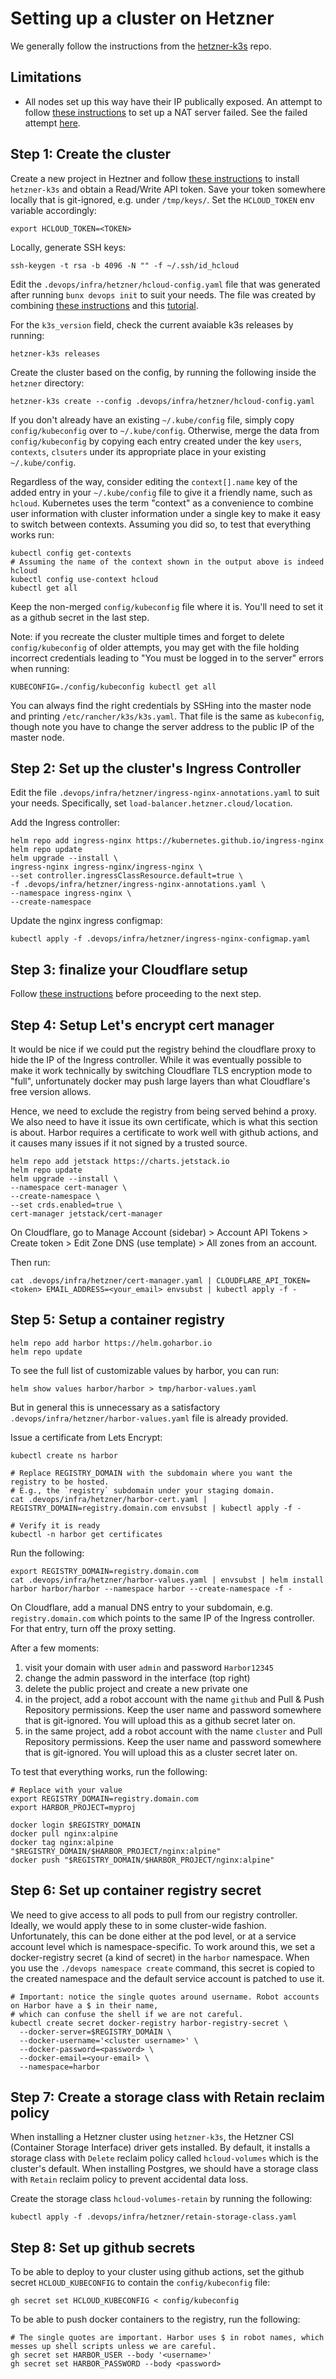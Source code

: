 # Setting up a cluster on Hetzner

We generally follow the instructions from the [hetzner-k3s][1] repo.

## Limitations

- All nodes set up this way have their IP publically exposed. An attempt to follow [these instructions][5] to set up a NAT server failed. See the failed attempt [here](AbandonedNATSetupHetzner.md).

## Step 1: Create the cluster

Create a new project in Heztner and follow [these instructions][2] to install `hetzner-k3s` and obtain a Read/Write API token. Save your token somewhere locally that is git-ignored, e.g. under `/tmp/keys/`. Set the `HCLOUD_TOKEN` env variable accordingly:

```shell
export HCLOUD_TOKEN=<TOKEN>
```

Locally, generate SSH keys:

```shell
ssh-keygen -t rsa -b 4096 -N "" -f ~/.ssh/id_hcloud
```

Edit the `.devops/infra/hetzner/hcloud-config.yaml` file that was generated after running `bunx devops init` to suit your needs. The file was created by combining [these instructions][3] and this [tutorial][4].

For the `k3s_version` field, check the current avaiable k3s releases by running:

```shell
hetzner-k3s releases
```

Create the cluster based on the config, by running the following inside the `hetzner` directory:

```shell
hetzner-k3s create --config .devops/infra/hetzner/hcloud-config.yaml
```

If you don't already have an existing `~/.kube/config` file, simply copy `config/kubeconfig` over to `~/.kube/config`. Otherwise, merge the data from `config/kubeconfig` by copying each entry created under the key `users`, `contexts`, `clsuters` under its appropriate place in your existing `~/.kube/config`.

Regardless of the way, consider editing the `context[].name` key of the added entry in your `~/.kube/config` file to give it a friendly name, such as `hcloud`. Kubernetes uses the term "context" as a convenience to combine user information with cluster information under a single key to make it easy to switch between contexts. Assuming you did so, to test that everything works run:

```shell
kubectl config get-contexts
# Assuming the name of the context shown in the output above is indeed hcloud
kubectl config use-context hcloud
kubectl get all
```

Keep the non-merged `config/kubeconfig` file where it is. You'll need to set it as a github secret in the last step.

Note: if you recreate the cluster multiple times and forget to delete `config/kubeconfig` of older attempts, you may get with the file holding incorrect credentials leading to "You must be logged in to the server" errors when running:

```shell
KUBECONFIG=./config/kubeconfig kubectl get all
```

You can always find the right credentials by SSHing into the master node and printing `/etc/rancher/k3s/k3s.yaml`. That file is the same as `kubeconfig`, though note you have to change the server address to the public IP of the master node.

[1]: https://github.com/vitobotta/hetzner-k3s
[2]: https://github.com/vitobotta/hetzner-k3s/blob/main/docs/Installation.md
[3]: https://github.com/vitobotta/hetzner-k3s/blob/main/docs/Creating_a_cluster.md
[4]: https://github.com/vitobotta/hetzner-k3s/blob/main/docs/Setting%20up%20a%20cluster.md
[5]: https://github.com/vitobotta/hetzner-k3s/blob/main/docs/Private_clusters_with_public_network_interface_disabled.md

## Step 2: Set up the cluster's Ingress Controller

Edit the file `.devops/infra/hetzner/ingress-nginx-annotations.yaml` to suit your needs. Specifically, set `load-balancer.hetzner.cloud/location`.

Add the Ingress controller:

```shell
helm repo add ingress-nginx https://kubernetes.github.io/ingress-nginx
helm repo update
helm upgrade --install \
ingress-nginx ingress-nginx/ingress-nginx \
--set controller.ingressClassResource.default=true \
-f .devops/infra/hetzner/ingress-nginx-annotations.yaml \
--namespace ingress-nginx \
--create-namespace
```

Update the nginx ingress configmap:

```shell
kubectl apply -f .devops/infra/hetzner/ingress-nginx-configmap.yaml
```

## Step 3: finalize your Cloudflare setup

Follow [these instructions](CloudFlareSetup.md) before proceeding to the next step.

## Step 4: Setup Let's encrypt cert manager

It would be nice if we could put the registry behind the cloudflare proxy to hide the IP of the Ingress controller. While it was eventually possible to make it work technically by switching Cloudflare TLS encryption mode to "full", unfortunately docker may push large layers than what Cloudflare's free version allows.

Hence, we need to exclude the registry from being served behind a proxy. We also need to have it issue its own certificate, which is what this section is about. Harbor requires a certificate to work well with github actions, and it causes many issues if it not signed by a trusted source.

```shell
helm repo add jetstack https://charts.jetstack.io
helm repo update
helm upgrade --install \
--namespace cert-manager \
--create-namespace \
--set crds.enabled=true \
cert-manager jetstack/cert-manager
```

On Cloudflare, go to Manage Account (sidebar) > Account API Tokens > Create token > Edit Zone DNS (use template) > All zones from an account.

Then run:

```shell
cat .devops/infra/hetzner/cert-manager.yaml | CLOUDFLARE_API_TOKEN=<token> EMAIL_ADDRESS=<your_email> envsubst | kubectl apply -f -
```

## Step 5: Setup a container registry

```shell
helm repo add harbor https://helm.goharbor.io
helm repo update
```

To see the full list of customizable values by harbor, you can run:

```shell
helm show values harbor/harbor > tmp/harbor-values.yaml
```

But in general this is unnecessary as a satisfactory `.devops/infra/hetzner/harbor-values.yaml` file is already provided.

Issue a certificate from Lets Encrypt:

```shell
kubectl create ns harbor

# Replace REGISTRY_DOMAIN with the subdomain where you want the registry to be hosted.
# E.g., the `registry` subdomain under your staging domain.
cat .devops/infra/hetzner/harbor-cert.yaml | REGISTRY_DOMAIN=registry.domain.com envsubst | kubectl apply -f -

# Verify it is ready
kubectl -n harbor get certificates
```

Run the following:

```shell
export REGISTRY_DOMAIN=registry.domain.com
cat .devops/infra/hetzner/harbor-values.yaml | envsubst | helm install harbor harbor/harbor --namespace harbor --create-namespace -f -
```

On Cloudflare, add a manual DNS entry to your subdomain, e.g. `registry.domain.com` which points to the same IP of the Ingress controller. For that entry, turn off the proxy setting.

After a few moments:

1. visit your domain with user `admin` and password `Harbor12345`
2. change the admin password in the interface (top right)
3. delete the public project and create a new private one
4. in the project, add a robot account with the name `github` and Pull & Push Repository permissions. Keep the user name and password somewhere that is git-ignored. You will upload this as a github secret later on.
5. in the same project, add a robot account with the name `cluster` and Pull Repository permissions. Keep the user name and password somewhere that is git-ignored. You will upload this as a cluster secret later on.

To test that everything works, run the following:

```shell
# Replace with your value
export REGISTRY_DOMAIN=registry.domain.com
export HARBOR_PROJECT=myproj

docker login $REGISTRY_DOMAIN
docker pull nginx:alpine
docker tag nginx:alpine "$REGISTRY_DOMAIN/$HARBOR_PROJECT/nginx:alpine"
docker push "$REGISTRY_DOMAIN/$HARBOR_PROJECT/nginx:alpine"
```

## Step 6: Set up container registry secret

We need to give access to all pods to pull from our registry controller. Ideally, we would apply these to in some cluster-wide fashion. Unfortunately, this can be done either at the pod level, or at a service account level which is namespace-specific. To work around this, we set a docker-registry secret (a kind of secret) in the `harbor` namespace. When you use the `./devops namespace create` command, this secret is copied to the created namespace and the default service account is patched to use it.

```shell
# Important: notice the single quotes around username. Robot accounts on Harbor have a $ in their name,
# which can confuse the shell if we are not careful.
kubectl create secret docker-registry harbor-registry-secret \
  --docker-server=$REGISTRY_DOMAIN \
  --docker-username='<cluster username>' \
  --docker-password=<password> \
  --docker-email=<your-email> \
  --namespace=harbor
```

## Step 7: Create a storage class with Retain reclaim policy

When installing a Hetzner cluster using `hetzner-k3s`, the Hetzner CSI (Container Storage Interface) driver gets installed. By default, it installs a storage class with `Delete` reclaim policy called `hcloud-volumes` which is the cluster's default. When installing Postgres, we should have a storage class with `Retain` reclaim policy to prevent accidental data loss.

Create the storage class `hcloud-volumes-retain` by running the following:

```shell
kubectl apply -f .devops/infra/hetzner/retain-storage-class.yaml
```

## Step 8: Set up github secrets

To be able to deploy to your cluster using github actions, set the github secret `HCLOUD_KUBECONFIG` to contain the `config/kubeconfig` file:

```shell
gh secret set HCLOUD_KUBECONFIG < config/kubeconfig
```

To be able to push docker containers to the registry, run the following:

```shell
# The single quotes are important. Harbor uses $ in robot names, which messes up shell scripts unless we are careful.
gh secret set HARBOR_USER --body '<username>'
gh secret set HARBOR_PASSWORD --body <password>
```

